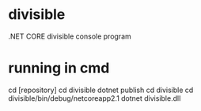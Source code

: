 # divisible
.NET CORE divisible console program

# running in cmd
cd [repository]
cd divisible
dotnet publish
cd divisible
cd divisible/bin/debug/netcoreapp2.1
dotnet divisible.dll
